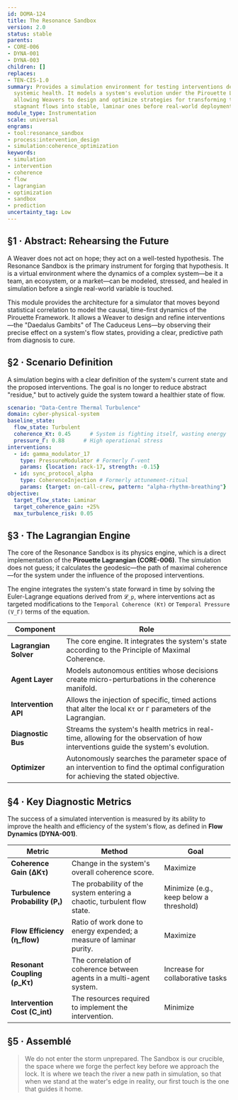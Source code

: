 ```yaml
---
id: DOMA-124
title: The Resonance Sandbox
version: 2.0
status: stable
parents:
- CORE-006
- DYNA-001
- DYNA-003
children: []
replaces:
- TEN-CIS-1.0
summary: Provides a simulation environment for testing interventions designed to improve
  systemic health. It models a system's evolution under the Pirouette Lagrangian,
  allowing Weavers to design and optimize strategies for transforming turbulent or
  stagnant flows into stable, laminar ones before real-world deployment.
module_type: Instrumentation
scale: universal
engrams:
- tool:resonance_sandbox
- process:intervention_design
- simulation:coherence_optimization
keywords:
- simulation
- intervention
- coherence
- flow
- lagrangian
- optimization
- sandbox
- prediction
uncertainty_tag: Low
---
```

## §1 · Abstract: Rehearsing the Future

A Weaver does not act on hope; they act on a well-tested hypothesis. The Resonance Sandbox is the primary instrument for forging that hypothesis. It is a virtual environment where the dynamics of a complex system—be it a team, an ecosystem, or a market—can be modeled, stressed, and healed in simulation before a single real-world variable is touched.

This module provides the architecture for a simulator that moves beyond statistical correlation to model the causal, time-first dynamics of the Pirouette Framework. It allows a Weaver to design and refine interventions—the "Daedalus Gambits" of The Caduceus Lens—by observing their precise effect on a system's flow states, providing a clear, predictive path from diagnosis to cure.

## §2 · Scenario Definition

A simulation begins with a clear definition of the system's current state and the proposed interventions. The goal is no longer to reduce abstract "residue," but to actively guide the system toward a healthier state of flow.

```yaml
scenario: "Data-Centre Thermal Turbulence"
domain: cyber-physical-system
baseline_state:
  flow_state: Turbulent
  coherence_Kτ: 0.45      # System is fighting itself, wasting energy
  pressure_Γ: 0.88      # High operational stress
interventions:
  - id: gamma_modulator_17
    type: PressureModulator # Formerly Γ-vent
    params: {location: rack-17, strength: -0.15}
  - id: sync_protocol_alpha
    type: CoherenceInjection # Formerly attunement-ritual
    params: {target: on-call-crew, pattern: "alpha-rhythm-breathing"}
objective:
  target_flow_state: Laminar
  target_coherence_gain: +25%
  max_turbulence_risk: 0.05
```

## §3 · The Lagrangian Engine

The core of the Resonance Sandbox is its physics engine, which is a direct implementation of the **Pirouette Lagrangian (CORE-006)**. The simulation does not guess; it calculates the geodesic—the path of maximal coherence—for the system under the influence of the proposed interventions.

The engine integrates the system's state forward in time by solving the Euler-Lagrange equations derived from `𝓛_p`, where interventions act as targeted modifications to the `Temporal Coherence (Kτ)` or `Temporal Pressure (V_Γ)` terms of the equation.

| Component             | Role                                                                                                                              |
| --------------------- | --------------------------------------------------------------------------------------------------------------------------------- |
| **Lagrangian Solver** | The core engine. It integrates the system's state according to the Principle of Maximal Coherence.                                  |
| **Agent Layer**       | Models autonomous entities whose decisions create micro-perturbations in the coherence manifold.                                    |
| **Intervention API**  | Allows the injection of specific, timed actions that alter the local `Kτ` or `Γ` parameters of the Lagrangian.                      |
| **Diagnostic Bus**    | Streams the system's health metrics in real-time, allowing for the observation of how interventions guide the system's evolution. |
| **Optimizer**         | Autonomously searches the parameter space of an intervention to find the optimal configuration for achieving the stated objective. |

## §4 · Key Diagnostic Metrics

The success of a simulated intervention is measured by its ability to improve the health and efficiency of the system's flow, as defined in **Flow Dynamics (DYNA-001)**.

| Metric                        | Method                                                                  | Goal                                   |
| ----------------------------- | ----------------------------------------------------------------------- | -------------------------------------- |
| **Coherence Gain (ΔKτ)**      | Change in the system's overall coherence score.                         | Maximize                               |
| **Turbulence Probability (Pₜ)** | The probability of the system entering a chaotic, turbulent flow state. | Minimize (e.g., keep below a threshold)|
| **Flow Efficiency (η_flow)**    | Ratio of work done to energy expended; a measure of laminar purity.     | Maximize                               |
| **Resonant Coupling (ρ_Kτ)**    | The correlation of coherence between agents in a multi-agent system.    | Increase for collaborative tasks       |
| **Intervention Cost (C_int)**   | The resources required to implement the intervention.                   | Minimize                               |

## §5 · Assemblé

> We do not enter the storm unprepared. The Sandbox is our crucible, the space where we forge the perfect key before we approach the lock. It is where we teach the river a new path in simulation, so that when we stand at the water's edge in reality, our first touch is the one that guides it home.

```